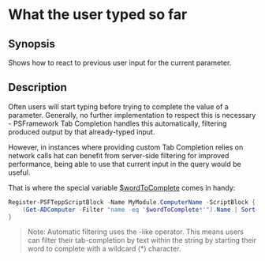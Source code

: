 ﻿---
sidebar_position: 3
---

# What the user typed so far

## Synopsis

Shows how to react to previous user input for the current parameter.

## Description

Often users will start typing before trying to complete the value of a parameter.
Generally, no further implementation to respect this is necessary - PSFramework Tab Completion handles this automatically, filtering produced output by that already-typed input.

However, in instances where providing custom Tab Completion relies on network calls hat can benefit from server-side filtering for improved performance, being able to use that current input in the query would be useful.

That is where the special variable [$wordToComplete](spcial-variables.md) comes in handy:

```powershell
Register-PSFTeppScriptBlock -Name MyModule.ComputerName -ScriptBlock {
    (Get-ADComputer -Filter "name -eq '$wordToComplete*'").Name | Sort-Object
}
```

> Note: Automatic filtering uses the -like operator. This means users can filter their tab-completion by text within the string by starting their word to complete with a wildcard (*) character.
